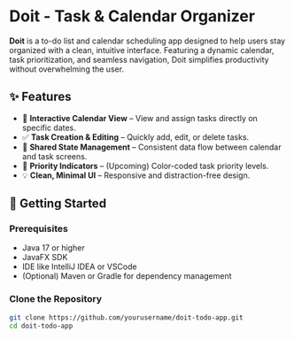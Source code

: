 # Doit - Task & Calendar Organizer

**Doit** is a to-do list and calendar scheduling app designed to help users stay organized with a clean, intuitive interface. Featuring a dynamic calendar, task prioritization, and seamless navigation, Doit simplifies productivity without overwhelming the user.

## ✨ Features

- 📅 **Interactive Calendar View** – View and assign tasks directly on specific dates.
- ✅ **Task Creation & Editing** – Quickly add, edit, or delete tasks.
- 🔄 **Shared State Management** – Consistent data flow between calendar and task screens.
- 🎯 **Priority Indicators** – (Upcoming) Color-coded task priority levels.
- 💡 **Clean, Minimal UI** – Responsive and distraction-free design.

## 🚀 Getting Started

### Prerequisites

- Java 17 or higher
- JavaFX SDK
- IDE like IntelliJ IDEA or VSCode
- (Optional) Maven or Gradle for dependency management

### Clone the Repository

```bash
git clone https://github.com/yourusername/doit-todo-app.git
cd doit-todo-app


